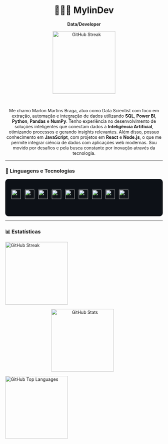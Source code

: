 <div align="center">
  <h1>👨🏽‍💻 MylinDev</h1>
  <strong>Data/Developer</strong>
  <br/>

  <!-- Gráfico de contribuições (streak) -->
  <img
    src="https://github-readme-streak-stats.herokuapp.com/?user=MylinDev&theme=dark&date_format=j%20M%5B%20Y%5D"
    alt="GitHub Streak"
    height="200"
  />

  <br/>

  Me chamo Marlon Martins Braga, atuo como Data Scientist com foco em extração, automação e integração de dados utilizando **SQL**, **Power BI**, **Python**, **Pandas** e **NumPy**. Tenho experiência no desenvolvimento de soluções inteligentes que conectam dados à **Inteligência Artificial**, otimizando processos e gerando insights relevantes.
  Além disso, possuo conhecimento em **JavaScript**, com projetos em **React** e **Node.js**, o que me permite integrar ciência de dados com aplicações web modernas.
  Sou movido por desafios e pela busca constante por inovação através da tecnologia.
</div>

---

### 🤖 Linguagens e Tecnologias

<div style="background-color:#0d1117; padding:20px; border-radius:10px;">

<img
    align="left"
    alt="Python"
    title="Python"
    width="30px"
    style="padding-right: 10px;"
    src="https://cdn.jsdelivr.net/gh/devicons/devicon@latest/icons/python/python-original.svg"
/>
<img
    align="left"
    alt="Pandas"
    title="Pandas"
    width="30px"
    style="padding-right: 10px;"
    src="https://cdn.jsdelivr.net/gh/devicons/devicon@latest/icons/pandas/pandas-original.svg"
/>

<img
    align="left"
    alt="NumPy"
    title="NumPy"
    width="30px"
    style="padding-right: 10px;"
    src="https://cdn.jsdelivr.net/gh/devicons/devicon@latest/icons/numpy/numpy-original.svg"
/>

<img
    align="left"
    alt="SQL"
    title="SQL"
    width="30px"
    style="padding-right: 10px;"
    src="https://cdn.jsdelivr.net/gh/devicons/devicon@latest/icons/microsoftsqlserver/microsoftsqlserver-original.svg"
/>

<img
    align="left"
    alt="JavaScript"
    title="JavaScript"
    width="30px"
    style="padding-right: 10px;"
    src="https://cdn.jsdelivr.net/gh/devicons/devicon@latest/icons/javascript/javascript-original.svg"
/>
<img
    align="left"
    alt="TypeScript"
    title="TypeScript"
    width="30px"
    style="padding-right: 10px;"
    src="https://cdn.jsdelivr.net/gh/devicons/devicon@latest/icons/typescript/typescript-original.svg"
/>
<img
    align="left"
    alt="React"
    title="React"
    width="30px"
    style="padding-right: 10px;"
    src="https://cdn.jsdelivr.net/gh/devicons/devicon@latest/icons/react/react-original.svg"
/>
<img
    align="left"
    alt="Node.js"
    title="Node.js"
    width="30px"
    style="padding-right: 10px;"
    src="https://cdn.jsdelivr.net/gh/devicons/devicon@latest/icons/nodejs/nodejs-original.svg"
/>
<img
    align="left"
    alt="Git"
    title="Git"
    width="30px"
    style="padding-right: 10px;"
    src="https://cdn.jsdelivr.net/gh/devicons/devicon@latest/icons/git/git-original.svg"
/>

<br/><br/><br/>

</div>

---

### 📊 Estatísticas

<!-- Gráfico de contribuições (streak) -->
  <img
    src="https://github-readme-streak-stats.herokuapp.com/?user=MylinDev&theme=dark&date_format=j%20M%5B%20Y%5D"
    alt="GitHub Streak"
    height="200"
  />

<p align="center">
  <img 
    alt="GitHub Stats" 
    height="200" 
    style="padding-right: 10px;" 
    src="https://github-readme-stats.vercel.app/api?username=MylinDev&show_icons=true&theme=dark&include_all_commits=true&locale=pt-br" 
  />

  <img 
    alt="GitHub Top Languages" 
    height="200" 
    src="https://github-readme-stats.vercel.app/api/top-langs/?username=MylinDev&theme=dark&layout=compact&custom_title=Tecnologias&langs_count=9" 
  />
</p>
